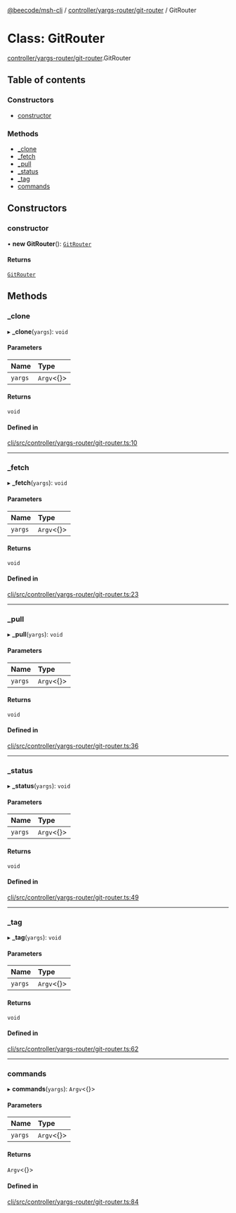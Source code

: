 [@beecode/msh-cli](../README.md) / [controller/yargs-router/git-router](../modules/controller_yargs_router_git_router.md) / GitRouter

# Class: GitRouter

[controller/yargs-router/git-router](../modules/controller_yargs_router_git_router.md).GitRouter

## Table of contents

### Constructors

- [constructor](controller_yargs_router_git_router.GitRouter.md#constructor)

### Methods

- [\_clone](controller_yargs_router_git_router.GitRouter.md#_clone)
- [\_fetch](controller_yargs_router_git_router.GitRouter.md#_fetch)
- [\_pull](controller_yargs_router_git_router.GitRouter.md#_pull)
- [\_status](controller_yargs_router_git_router.GitRouter.md#_status)
- [\_tag](controller_yargs_router_git_router.GitRouter.md#_tag)
- [commands](controller_yargs_router_git_router.GitRouter.md#commands)

## Constructors

### constructor

• **new GitRouter**(): [`GitRouter`](controller_yargs_router_git_router.GitRouter.md)

#### Returns

[`GitRouter`](controller_yargs_router_git_router.GitRouter.md)

## Methods

### \_clone

▸ **_clone**(`yargs`): `void`

#### Parameters

| Name | Type |
| :------ | :------ |
| `yargs` | `Argv`\<{}\> |

#### Returns

`void`

#### Defined in

[cli/src/controller/yargs-router/git-router.ts:10](https://github.com/beecode-rs/msh-cli/blob/816f38b/src/controller/yargs-router/git-router.ts#L10)

___

### \_fetch

▸ **_fetch**(`yargs`): `void`

#### Parameters

| Name | Type |
| :------ | :------ |
| `yargs` | `Argv`\<{}\> |

#### Returns

`void`

#### Defined in

[cli/src/controller/yargs-router/git-router.ts:23](https://github.com/beecode-rs/msh-cli/blob/816f38b/src/controller/yargs-router/git-router.ts#L23)

___

### \_pull

▸ **_pull**(`yargs`): `void`

#### Parameters

| Name | Type |
| :------ | :------ |
| `yargs` | `Argv`\<{}\> |

#### Returns

`void`

#### Defined in

[cli/src/controller/yargs-router/git-router.ts:36](https://github.com/beecode-rs/msh-cli/blob/816f38b/src/controller/yargs-router/git-router.ts#L36)

___

### \_status

▸ **_status**(`yargs`): `void`

#### Parameters

| Name | Type |
| :------ | :------ |
| `yargs` | `Argv`\<{}\> |

#### Returns

`void`

#### Defined in

[cli/src/controller/yargs-router/git-router.ts:49](https://github.com/beecode-rs/msh-cli/blob/816f38b/src/controller/yargs-router/git-router.ts#L49)

___

### \_tag

▸ **_tag**(`yargs`): `void`

#### Parameters

| Name | Type |
| :------ | :------ |
| `yargs` | `Argv`\<{}\> |

#### Returns

`void`

#### Defined in

[cli/src/controller/yargs-router/git-router.ts:62](https://github.com/beecode-rs/msh-cli/blob/816f38b/src/controller/yargs-router/git-router.ts#L62)

___

### commands

▸ **commands**(`yargs`): `Argv`\<{}\>

#### Parameters

| Name | Type |
| :------ | :------ |
| `yargs` | `Argv`\<{}\> |

#### Returns

`Argv`\<{}\>

#### Defined in

[cli/src/controller/yargs-router/git-router.ts:84](https://github.com/beecode-rs/msh-cli/blob/816f38b/src/controller/yargs-router/git-router.ts#L84)

